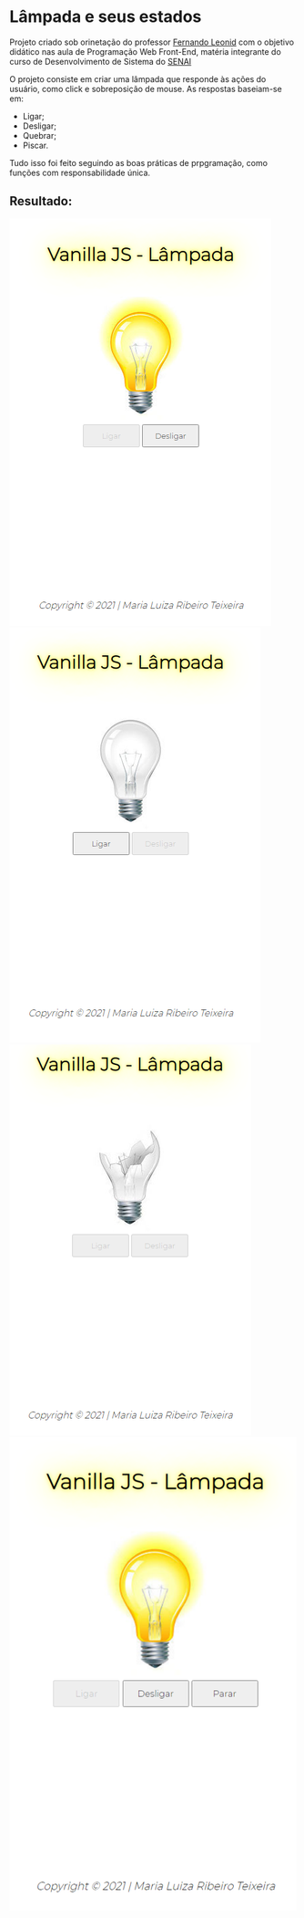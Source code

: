# Lâmpada e seus estados

Projeto criado sob orinetação do professor [Fernando Leonid](https://github.com/fernandoleonid) com o objetivo didático nas aula de Programação Web Front-End, matéria integrante do curso de Desenvolvimento de Sistema do [SENAI](https://jandira.sp.senai.br/)

O projeto consiste em criar uma lâmpada que responde às ações do usuário, como click e sobreposição de mouse. As respostas baseiam-se em:
* Ligar;
* Desligar;
* Quebrar;
* Piscar.

Tudo isso foi feito seguindo as boas práticas de prpgramação, como funções com responsabilidade única.

## Resultado:

![](img/projetoLigada.png)
![](img/projetoDesligada.png)
![](img/projetoQuebrada.png)
![](img/projetoPiscar.png)